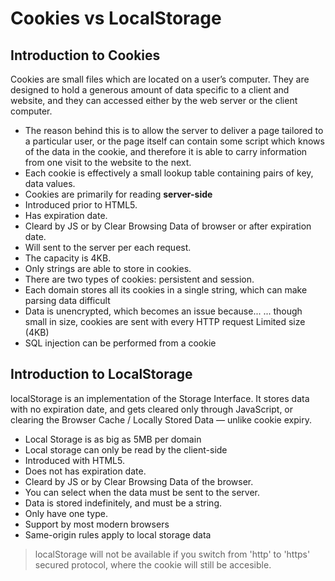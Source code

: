 # Cookies vs LocalStorage

## Introduction to Cookies
Cookies are small files which are located on a user’s computer. They are designed to hold a generous amount of data specific to a client and website, and they can accessed either by the web server or the client computer. 

- The reason behind this is to allow the server to deliver a page tailored to a particular user, or the page itself can contain some script which knows of the data in the cookie, and therefore it is able to carry information from one visit to the website to the next.
- Each cookie is effectively a small lookup table containing pairs of key, data values.
- Cookies are primarily for reading **server-side**
- Introduced prior to HTML5.
- Has expiration date.
- Cleard by JS or by Clear Browsing Data of browser or after expiration date.
- Will sent to the server per each request.
- The capacity is 4KB.
- Only strings are able to store in cookies.
- There are two types of cookies: persistent and session.
- Each domain stores all its cookies in a single string, which can make parsing data difficult
- Data is unencrypted, which becomes an issue because... ... though small in size, cookies are sent with every HTTP request Limited size (4KB)
- SQL injection can be performed from a cookie

## Introduction to LocalStorage
localStorage is an implementation of the Storage Interface. It stores data with no expiration date, and gets cleared only through JavaScript, or clearing the Browser Cache / Locally Stored Data — unlike cookie expiry.

- Local Storage is as big as 5MB per domain 
- Local storage can only be read by the client-side
- Introduced with HTML5.
- Does not has expiration date.
- Cleard by JS or by Clear Browsing Data of the browser.
- You can select when the data must be sent to the server.
- Data is stored indefinitely, and must be a string.
- Only have one type.
- Support by most modern browsers
- Same-origin rules apply to local storage data
> localStorage will not be available if you switch from 'http' to 'https' secured protocol, where the cookie will still be accesible.
